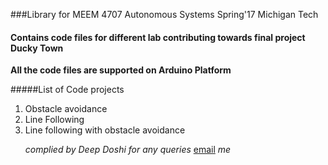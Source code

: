 ###Library for MEEM 4707 Autonomous Systems Spring'17 Michigan Tech

#### Contains code files for different lab contributing towards final project Ducky Town

**All the code files are supported on Arduino Platform**

#####List of Code projects
<ol>
<li>Obstacle avoidance</li>
<li>Line Following</li>
<li>Line following with obstacle avoidance</li>

_complied by Deep Doshi_
_for any queries_ [email](mailto:ddoshi@mtu.edu) _me_
